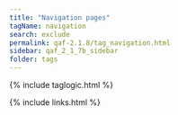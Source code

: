 ```yaml
---
title: "Navigation pages"
tagName: navigation
search: exclude
permalink: qaf-2.1.8/tag_navigation.html
sidebar: qaf_2_1_7b_sidebar
folder: tags
---
```

{% include taglogic.html %}

{% include links.html %}
